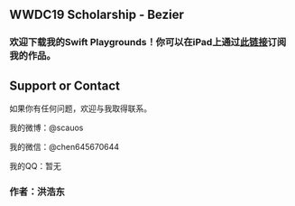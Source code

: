 ## WWDC19 Scholarship - Bezier

### 欢迎下载我的Swift Playgrounds！你可以在iPad上通过[此链接](https://developer.apple.com/ul/sp0?url=https://wwdc19scholarhip.github.io/feed.json)订阅我的作品。


## Support or Contact

如果你有任何问题，欢迎与我取得联系。

我的微博：@scauos

我的微信：@chen645670644

我的QQ：暂无

### 作者：洪浩东
